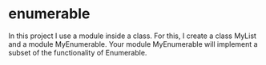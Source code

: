 # enumerable
In this project I use a module inside a class. For this, I create a class MyList and a module MyEnumerable. Your module MyEnumerable will implement a subset of the functionality of Enumerable.
